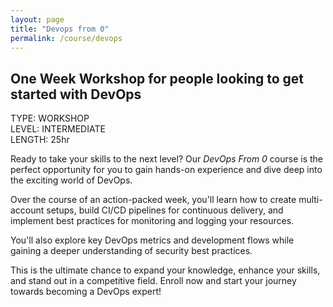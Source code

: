 ```yaml
---
layout: page
title: "Devops from 0"
permalink: /course/devops
---
```


## One Week Workshop for people looking to get started with DevOps

<div class="mb-4 rounded-lg font-extrabold text-xl4">
  <div class="">TYPE: WORKSHOP</div>
  <div class="">LEVEL: INTERMEDIATE</div>
  <div class="">LENGTH: 25hr</div>
</div>

Ready to take your skills to the next level? Our *DevOps From 0* course is the perfect opportunity for you to gain hands-on experience and dive deep into the exciting world of DevOps.

Over the course of an action-packed week, you'll learn how to create multi-account setups, build CI/CD pipelines for continuous delivery, and implement best practices for monitoring and logging your resources.

You'll also explore key DevOps metrics and development flows while gaining a deeper understanding of security best practices.

<div class="klaviyo-form-RQesFq"></div>

This is the ultimate chance to expand your knowledge, enhance your skills, and stand out in a competitive field. Enroll now and start your journey towards becoming a DevOps expert!

